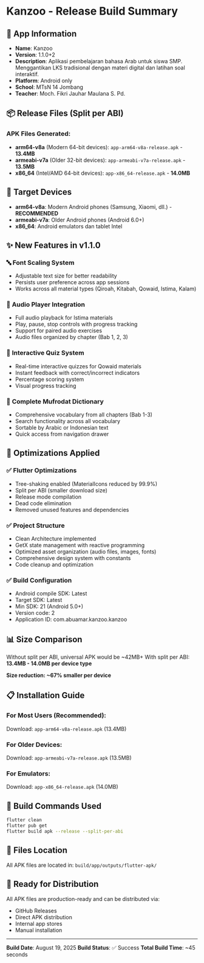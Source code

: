# Kanzoo - Release Build Summary

## 📱 **App Information**

- **Name**: Kanzoo
- **Version**: 1.1.0+2
- **Description**: Aplikasi pembelajaran bahasa Arab untuk siswa SMP. Menggantikan LKS tradisional
  dengan materi digital dan latihan soal interaktif.
- **Platform**: Android only
- **School**: MTsN 14 Jombang
- **Teacher**: Moch. Fikri Jauhar Maulana S. Pd.

## 📦 **Release Files (Split per ABI)**

### APK Files Generated:

- **arm64-v8a** (Modern 64-bit devices): `app-arm64-v8a-release.apk` - **13.4MB**
- **armeabi-v7a** (Older 32-bit devices): `app-armeabi-v7a-release.apk` - **13.5MB**
- **x86_64** (Intel/AMD 64-bit devices): `app-x86_64-release.apk` - **14.0MB**

## 🎯 **Target Devices**

- **arm64-v8a**: Modern Android phones (Samsung, Xiaomi, dll.) - **RECOMMENDED**
- **armeabi-v7a**: Older Android phones (Android 6.0+)
- **x86_64**: Android emulators dan tablet Intel

## ✨ **New Features in v1.1.0**

### 🔤 **Font Scaling System**

- Adjustable text size for better readability
- Persists user preference across app sessions
- Works across all material types (Qiroah, Kitabah, Qowaid, Istima, Kalam)

### 🎵 **Audio Player Integration**

- Full audio playback for Istima materials
- Play, pause, stop controls with progress tracking
- Support for paired audio exercises
- Audio files organized by chapter (Bab 1, 2, 3)

### 🎯 **Interactive Quiz System**

- Real-time interactive quizzes for Qowaid materials
- Instant feedback with correct/incorrect indicators
- Percentage scoring system
- Visual progress tracking

### 📖 **Complete Mufrodat Dictionary**

- Comprehensive vocabulary from all chapters (Bab 1-3)
- Search functionality across all vocabulary
- Sortable by Arabic or Indonesian text
- Quick access from navigation drawer

## 🚀 **Optimizations Applied**

### ✅ **Flutter Optimizations**

- Tree-shaking enabled (MaterialIcons reduced by 99.9%)
- Split per ABI (smaller download size)
- Release mode compilation
- Dead code elimination
- Removed unused features and dependencies

### ✅ **Project Structure**

- Clean Architecture implemented
- GetX state management with reactive programming
- Optimized asset organization (audio files, images, fonts)
- Comprehensive design system with constants
- Code cleanup and optimization

### ✅ **Build Configuration**

- Android compile SDK: Latest
- Target SDK: Latest
- Min SDK: 21 (Android 5.0+)
- Version code: 2
- Application ID: com.abuamar.kanzoo.kanzoo

## 📊 **Size Comparison**

Without split per ABI, universal APK would be ~42MB+ With split per ABI: **13.4MB - 14.0MB per
device type**

**Size reduction: ~67% smaller per device**

## 📋 **Installation Guide**

### For Most Users (Recommended):

Download: `app-arm64-v8a-release.apk` (13.4MB)

### For Older Devices:

Download: `app-armeabi-v7a-release.apk` (13.5MB)

### For Emulators:

Download: `app-x86_64-release.apk` (14.0MB)

## 🔧 **Build Commands Used**

```bash
flutter clean
flutter pub get
flutter build apk --release --split-per-abi
```

## 📁 **Files Location**

All APK files are located in: `build/app/outputs/flutter-apk/`

## 🎉 **Ready for Distribution**

All APK files are production-ready and can be distributed via:

- GitHub Releases
- Direct APK distribution
- Internal app stores
- Manual installation

---

**Build Date**: August 19, 2025 **Build Status**: ✅ Success **Total Build Time**: ~45 seconds
